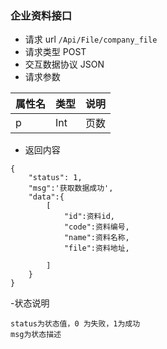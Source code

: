 ### 企业资料接口
- 请求 url `/Api/File/company_file`
- 请求类型 POST
- 交互数据协议 JSON
- 请求参数

属性名|类型|说明
---- | --------- | ---------------------------------
p|Int|页数



- 返回内容

```
{
    "status": 1,
    "msg":'获取数据成功',
    "data":{
        [
            "id":资料id,
            "code":资料编号,
            "name":资料名称,
            "file":资料地址,

        ]
    }
}
```

-状态说明
```
status为状态值，0 为失败，1为成功
msg为状态描述
```